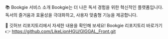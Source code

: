 📚 Bookgie 서비스 소개
Bookgie는 더 나은 독서 경험을 위한 혁신적인 플랫폼입니다.
독서의 즐거움과 효율성을 극대화하고, 사용자 맞춤형 기능을 제공합니다.

📌 깃허브 리포지토리에서 자세한 내용을 확인해 보세요!
Bookgie 리포지토리 바로가기 
👉 https://github.com/LikeLionHGU/GIGGAL_Front.git
